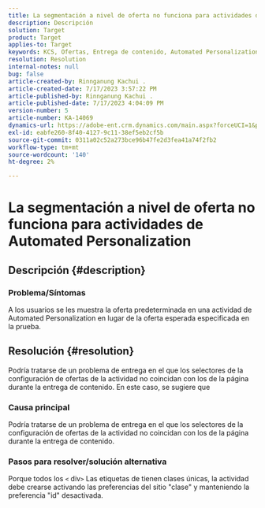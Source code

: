 ```yaml
---
title: La segmentación a nivel de oferta no funciona para actividades de Automated Personalization
description: Descripción
solution: Target
product: Target
applies-to: Target
keywords: KCS, Ofertas, Entrega de contenido, Automated Personalization, Target
resolution: Resolution
internal-notes: null
bug: false
article-created-by: Rinnganung Kachui .
article-created-date: 7/17/2023 3:57:22 PM
article-published-by: Rinnganung Kachui .
article-published-date: 7/17/2023 4:04:09 PM
version-number: 5
article-number: KA-14069
dynamics-url: https://adobe-ent.crm.dynamics.com/main.aspx?forceUCI=1&pagetype=entityrecord&etn=knowledgearticle&id=0f35d09c-ba24-ee11-9cbe-6045bd006268
exl-id: eabfe260-8f40-4127-9c11-38ef5eb2cf5b
source-git-commit: 0311a02c52a273bce96b47fe2d3fea41a74f2fb2
workflow-type: tm+mt
source-wordcount: '140'
ht-degree: 2%

---
```


# La segmentación a nivel de oferta no funciona para actividades de Automated Personalization

## Descripción {#description}




### Problema/Síntomas



A los usuarios se les muestra la oferta predeterminada en una actividad de Automated Personalization en lugar de la oferta esperada especificada en la prueba.


## Resolución {#resolution}


Podría tratarse de un problema de entrega en el que los selectores de la configuración de ofertas de la actividad no coincidan con los de la página durante la entrega de contenido. En este caso, se sugiere que



### Causa principal



Podría tratarse de un problema de entrega en el que los selectores de la configuración de ofertas de la actividad no coincidan con los de la página durante la entrega de contenido.



### Pasos para resolver/solución alternativa



Porque todos los `<` div`>`  Las etiquetas de tienen clases únicas, la actividad debe crearse activando las preferencias del sitio &quot;clase&quot; y manteniendo la preferencia &quot;id&quot; desactivada.

